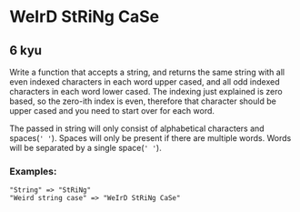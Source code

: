 # WeIrD StRiNg CaSe
## 6 kyu

Write a function that accepts a string, and returns the same string with all even indexed characters in each word upper cased, and all odd indexed characters in each word lower cased. The indexing just explained is zero based, so the zero-ith index is even, therefore that character should be upper cased and you need to start over for each word.

The passed in string will only consist of alphabetical characters and spaces(`' '`). Spaces will only be present if there are multiple words. Words will be separated by a single space(`' '`).

### Examples:
```
"String" => "StRiNg"
"Weird string case" => "WeIrD StRiNg CaSe"
```
